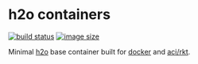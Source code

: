 # h2o containers
[![build status](https://circleci.com/gh/desource/container-h2o/tree/master.svg?style=shield)](https://quay.io/repository/desource/h2o?tab=tags) [![image size](https://badge.imagelayers.io/desource/h2o:1.5.6.svg)](https://hub.docker.com/r/desource/h2o/)

Minimal [h2o](https://h2o.examp1e.net/) base container built for [docker](https://www.docker.com/) and [aci/rkt](https://github.com/coreos/rkt#rkt---app-container-runtime).
